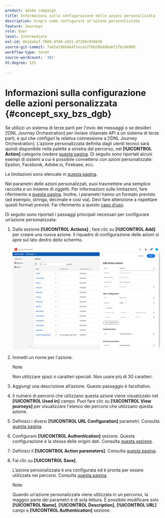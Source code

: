 ```yaml
---
product: adobe campaign
title: Informazioni sulla configurazione delle azioni personalizzata
description: Scopri come configurare un’azione personalizzata
feature: Journeys
role: User
level: Intermediate
exl-id: 8b24abef-700d-4f68-a921-d7299c939439
source-git-commit: 7ad2419854b4fcecae7fbb20bdd6a6f2fbc04988
workflow-type: tm+mt
source-wordcount: '301'
ht-degree: 12%

---
```


# Informazioni sulla configurazione delle azioni personalizzata {#concept_sxy_bzs_dgb}

Se utilizzi un sistema di terze parti per l’invio dei messaggi o se desideri [!DNL Journey Orchestration] per inviare chiamate API a un sistema di terze parti, è qui che configuri la relativa connessione a [!DNL Journey Orchestration]. L’azione personalizzata definita dagli utenti tecnici sarà quindi disponibile nella palette a sinistra del percorso, nel **[!UICONTROL Action]** categoria (vedere [questa pagina](../building-journeys/about-action-activities.md). Di seguito sono riportati alcuni esempi di sistemi a cui è possibile connettersi con azioni personalizzate: Epsilon, Facebook, Adobe.io, Firebase, ecc.

Le limitazioni sono elencate in [questa pagina](../about/limitations.md).

Nei parametri delle azioni personalizzati, puoi trasmettere una semplice raccolta e un insieme di oggetti. Per informazioni sulle limitazioni, fare riferimento a [questa pagina](../usecase/collections.md#limitations). Inoltre, i parametri hanno un formato previsto (ad esempio, stringa, decimale e così via). Devi fare attenzione a rispettare questi formati previsti. Fai riferimento a questo [caso d’uso](../usecase/collections.md).

Di seguito sono riportati i passaggi principali necessari per configurare un’azione personalizzata:

1. Dalla sezione **[!UICONTROL Actions]** , fare clic su **[!UICONTROL Add]** per creare una nuova azione. Il riquadro di configurazione delle azioni si apre sul lato destro dello schermo.

   ![](../assets/custom2.png)

1. Immetti un nome per l&#39;azione.

   >[!NOTE]
   >
   >Non utilizzare spazi o caratteri speciali. Non usare più di 30 caratteri.

1. Aggiungi una descrizione all’azione. Questo passaggio è facoltativo.
1. Il numero di percorsi che utilizzano questa azione viene visualizzato nel **[!UICONTROL Used in]** campo. Puoi fare clic su **[!UICONTROL View journeys]** per visualizzare l&#39;elenco dei percorsi che utilizzano questa azione.
1. Definisci i diversi **[!UICONTROL URL Configuration]** parametri. Consulta [questa pagina](../action/url-configuration.md).
1. Configurare **[!UICONTROL Authentication]** sezione. Questa configurazione è la stessa delle origini dati.  Consulta [questa sezione](../datasource/external-data-sources.md#section_wjp_nl5_nhb).
1. Definisci il **[!UICONTROL Action parameters]**. Consulta [questa pagina](../action/defining-the-message-parameters.md).
1. Fai clic su **[!UICONTROL Save]**.

   L’azione personalizzata è ora configurata ed è pronta per essere utilizzata nei percorsi. Consulta [questa pagina](../building-journeys/about-action-activities.md).

   >[!NOTE]
   >
   >Quando un’azione personalizzata viene utilizzata in un percorso, la maggior parte dei parametri è di sola lettura. È possibile modificare solo **[!UICONTROL Name]**, **[!UICONTROL Description]**, **[!UICONTROL URL]** campi e **[!UICONTROL Authentication]** sezione.

